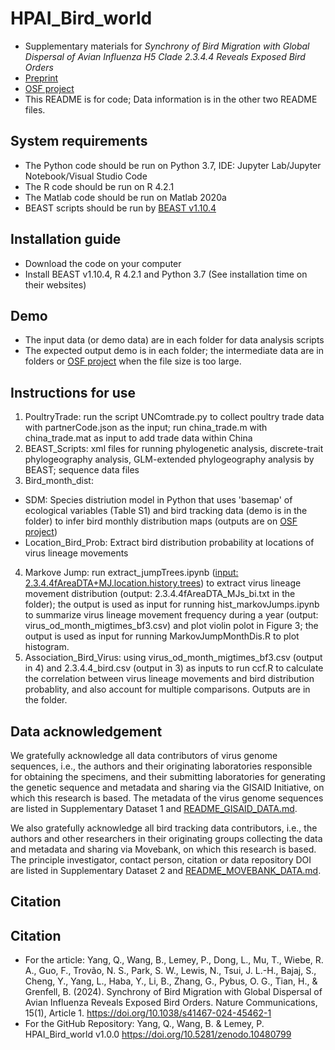 # HPAI_Bird_world
- Supplementary materials for _Synchrony of Bird Migration with Global Dispersal of Avian Influenza H5 Clade 2.3.4.4 Reveals Exposed Bird Orders_
- [Preprint](https://www.biorxiv.org/content/10.1101/2023.05.22.541648v1.full)
- [OSF project](https://osf.io/7a2uk/)
- This README is for code; Data information is in the other two README files.

## System requirements
- The Python code should be run on Python 3.7, IDE: Jupyter Lab/Jupyter Notebook/Visual Studio Code
- The R code should be run on R 4.2.1
- The Matlab code should be run on Matlab 2020a
- BEAST scripts should be run by [BEAST v1.10.4](https://github.com/beast-dev/beast-mcmc)

## Installation guide
- Download the code on your computer
- Install BEAST v1.10.4, R 4.2.1 and Python 3.7 (See installation time on their websites)

## Demo
- The input data (or demo data) are in each folder for data analysis scripts
- The expected output demo is in each folder; the intermediate data are in folders or [OSF project](https://osf.io/7a2uk/) when the file size is too large.

## Instructions for use
1. PoultryTrade: run the script UNComtrade.py to collect poultry trade data with partnerCode.json as the input; run china_trade.m with china_trade.mat as input to add trade data within China
2. BEAST_Scripts: xml files for running phylogenetic analysis, discrete-trait phylogeography analysis, GLM-extended phylogeography analysis by BEAST; sequence data files
3. Bird_month_dist: 
  - SDM: Species distriution model in Python that uses 'basemap' of ecological variables (Table S1) and bird tracking data (demo is in the folder) to infer bird monthly distribution maps (outputs are on [OSF project](https://osf.io/7a2uk/))
  - Location_Bird_Prob: Extract bird distribution probability at locations of virus lineage movements
4. Markove Jump: run extract_jumpTrees.ipynb ([input: 2.3.4.4fAreaDTA+MJ.location.history.trees](https://osf.io/pkv9c/)) to extract virus lineage movement distribution (output: 2.3.4.4fAreaDTA_MJs_bi.txt in the folder); the output is used as input for running hist_markovJumps.ipynb to summarize virus lineage movement frequency during a year (output: virus_od_month_migtimes_bf3.csv) and plot violin polot in Figure 3; the output is used as input for running MarkovJumpMonthDis.R to plot histogram.
5. Association_Bird_Virus: using virus_od_month_migtimes_bf3.csv (output in 4) and 2.3.4.4_bird.csv (output in 3) as inputs to run ccf.R to calculate the correlation between virus lineage movements and bird distribution probablity, and also account for multiple comparisons. Outputs are in the folder.

## Data acknowledgement
We gratefully acknowledge all data contributors of virus genome sequences, i.e., the authors and their originating laboratories responsible for obtaining the specimens, and their submitting laboratories for generating the genetic sequence and metadata and sharing via the GISAID Initiative, on which this research is based. The metadata of the virus genome sequences are listed in Supplementary Dataset 1 and [README_GISAID_DATA.md](https://github.com/kikiyang/HPAI_Bird_world/blob/main/README_GISAID_DATA.md).

We also gratefully acknowledge all bird tracking data contributors, i.e., the authors and other researchers in their originating groups collecting the data and metadata and sharing via Movebank, on which this research is based. The principle investigator, contact person, citation or data repository DOI are listed in Supplementary Dataset 2 and [README_MOVEBANK_DATA.md](https://github.com/kikiyang/HPAI_Bird_world/blob/main/README_MOVEBANK_DATA.md). 

## Citation
## Citation
- For the article: Yang, Q., Wang, B., Lemey, P., Dong, L., Mu, T., Wiebe, R. A., Guo, F., Trovão, N. S., Park, S. W., Lewis, N., Tsui, J. L.-H., Bajaj, S., Cheng, Y., Yang, L., Haba, Y., Li, B., Zhang, G., Pybus, O. G., Tian, H., & Grenfell, B. (2024). Synchrony of Bird Migration with Global Dispersal of Avian Influenza Reveals Exposed Bird Orders. Nature Communications, 15(1), Article 1. https://doi.org/10.1038/s41467-024-45462-1
- For the GitHub Repository: Yang, Q., Wang, B. & Lemey, P. HPAI_Bird_world v1.0.0 https://doi.org/10.5281/zenodo.10480799
